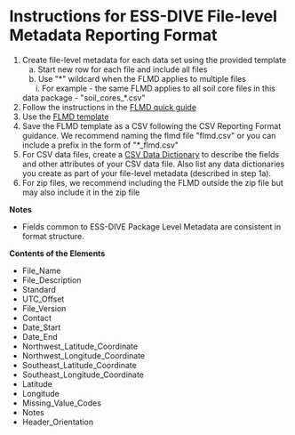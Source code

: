 # Instructions for ESS-DIVE File-level Metadata Reporting Format

1. Create file-level metadata for each data set using the provided template  
&nbsp;&nbsp;&nbsp;a. Start new row for each file and include all files  
&nbsp;&nbsp;&nbsp;b. Use "\*" wildcard when the FLMD applies to multiple files  
&nbsp;&nbsp;&nbsp;&nbsp;&nbsp;&nbsp;i. For example - the same FLMD applies to all soil core files in this data package - "soil_cores_\*\.csv"  
2. Follow the instructions in the [FLMD quick guide](flmd_quick_guide.md)  
3. Use the [FLMD template](https://github.com/ess-dive-community/essdive-file-level-metadata/blob/master/flmd_template.xlsx)  
4. Save the FLMD template as a CSV following the CSV Reporting Format guidance. We recommend naming the flmd file "flmd.csv" or you can include a prefix in the form of "\*\_flmd.csv"  
5. For CSV data files, create a [CSV Data Dictionary](CSV_dd/) to describe the fields and other attributes of your CSV data file. Also list any data dictionaries you create as part of your file-level metadata (described in step 1a). 
6. For zip files, we recommend including the FLMD outside the zip file but may also include it in the zip file  

**Notes**

* Fields common to ESS-DIVE Package Level Metadata are consistent in format structure.  

**Contents of the Elements**

* File\_Name  
* File\_Description  
* Standard  
* UTC\_Offset  
* File\_Version  
* Contact  
* Date\_Start  
* Date\_End  
* Northwest\_Latitude\_Coordinate  
* Northwest\_Longitude\_Coordinate  
* Southeast\_Latitude\_Coordinate  
* Southeast\_Longitude\_Coordinate  
* Latitude  
* Longitude  
* Missing\_Value\_Codes  
* Notes  
* Header_Orientation  

